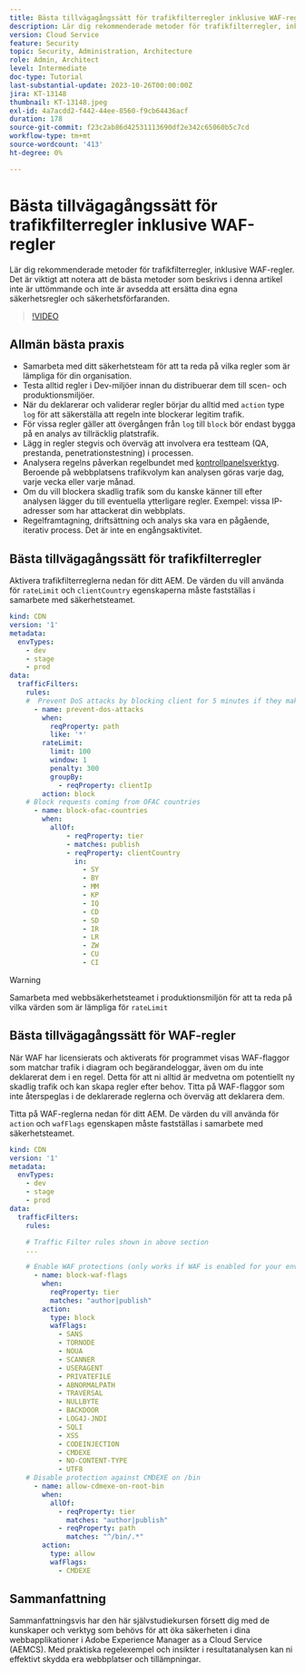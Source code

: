 ```yaml
---
title: Bästa tillvägagångssätt för trafikfilterregler inklusive WAF-regler
description: Lär dig rekommenderade metoder för trafikfilterregler, inklusive WAF-regler.
version: Cloud Service
feature: Security
topic: Security, Administration, Architecture
role: Admin, Architect
level: Intermediate
doc-type: Tutorial
last-substantial-update: 2023-10-26T00:00:00Z
jira: KT-13148
thumbnail: KT-13148.jpeg
exl-id: 4a7acdd2-f442-44ee-8560-f9cb64436acf
duration: 178
source-git-commit: f23c2ab86d42531113690df2e342c65060b5c7cd
workflow-type: tm+mt
source-wordcount: '413'
ht-degree: 0%

---
```


# Bästa tillvägagångssätt för trafikfilterregler inklusive WAF-regler

Lär dig rekommenderade metoder för trafikfilterregler, inklusive WAF-regler. Det är viktigt att notera att de bästa metoder som beskrivs i denna artikel inte är uttömmande och inte är avsedda att ersätta dina egna säkerhetsregler och säkerhetsförfaranden.

>[!VIDEO](https://video.tv.adobe.com/v/3425408?quality=12&learn=on)

## Allmän bästa praxis

- Samarbeta med ditt säkerhetsteam för att ta reda på vilka regler som är lämpliga för din organisation.
- Testa alltid regler i Dev-miljöer innan du distribuerar dem till scen- och produktionsmiljöer.
- När du deklarerar och validerar regler börjar du alltid med `action` type `log` för att säkerställa att regeln inte blockerar legitim trafik.
- För vissa regler gäller att övergången från `log` till `block` bör endast bygga på en analys av tillräcklig platstrafik.
- Lägg in regler stegvis och överväg att involvera era testteam (QA, prestanda, penetrationstestning) i processen.
- Analysera regelns påverkan regelbundet med [kontrollpanelsverktyg](https://github.com/adobe/AEMCS-CDN-Log-Analysis-ELK-Tool). Beroende på webbplatsens trafikvolym kan analysen göras varje dag, varje vecka eller varje månad.
- Om du vill blockera skadlig trafik som du kanske känner till efter analysen lägger du till eventuella ytterligare regler. Exempel: vissa IP-adresser som har attackerat din webbplats.
- Regelframtagning, driftsättning och analys ska vara en pågående, iterativ process. Det är inte en engångsaktivitet.

## Bästa tillvägagångssätt för trafikfilterregler

Aktivera trafikfilterreglerna nedan för ditt AEM. De värden du vill använda för `rateLimit` och `clientCountry` egenskaperna måste fastställas i samarbete med säkerhetsteamet.

```yaml
kind: CDN
version: '1'
metadata:
  envTypes:
    - dev
    - stage
    - prod
data:
  trafficFilters:
    rules:
    #  Prevent DoS attacks by blocking client for 5 minutes if they make more than 100 requests in 1 second.
      - name: prevent-dos-attacks
        when:
          reqProperty: path
          like: '*'
        rateLimit:
          limit: 100
          window: 1
          penalty: 300
          groupBy:
            - reqProperty: clientIp
        action: block
    # Block requests coming from OFAC countries
      - name: block-ofac-countries
        when:
          allOf:
              - reqProperty: tier
              - matches: publish
              - reqProperty: clientCountry
                in:
                  - SY
                  - BY
                  - MM
                  - KP
                  - IQ
                  - CD
                  - SD
                  - IR
                  - LR
                  - ZW
                  - CU
                  - CI
```

>[!WARNING]
>
>Samarbeta med webbsäkerhetsteamet i produktionsmiljön för att ta reda på vilka värden som är lämpliga för `rateLimit`

## Bästa tillvägagångssätt för WAF-regler

När WAF har licensierats och aktiverats för programmet visas WAF-flaggor som matchar trafik i diagram och begärandeloggar, även om du inte deklarerat dem i en regel. Detta för att ni alltid är medvetna om potentiellt ny skadlig trafik och kan skapa regler efter behov. Titta på WAF-flaggor som inte återspeglas i de deklarerade reglerna och överväg att deklarera dem.

Titta på WAF-reglerna nedan för ditt AEM. De värden du vill använda för `action` och `wafFlags` egenskapen måste fastställas i samarbete med säkerhetsteamet.

```yaml
kind: CDN
version: '1'
metadata:
  envTypes:
    - dev
    - stage
    - prod
data:
  trafficFilters:
    rules:

    # Traffic Filter rules shown in above section
    ...

    # Enable WAF protections (only works if WAF is enabled for your environment)
      - name: block-waf-flags
        when:
          reqProperty: tier
          matches: "author|publish"
        action:
          type: block
          wafFlags:
            - SANS
            - TORNODE
            - NOUA
            - SCANNER
            - USERAGENT
            - PRIVATEFILE
            - ABNORMALPATH
            - TRAVERSAL
            - NULLBYTE
            - BACKDOOR
            - LOG4J-JNDI
            - SQLI
            - XSS
            - CODEINJECTION
            - CMDEXE
            - NO-CONTENT-TYPE
            - UTF8
    # Disable protection against CMDEXE on /bin
      - name: allow-cdmexe-on-root-bin
        when:
          allOf:
            - reqProperty: tier
              matches: "author|publish"
            - reqProperty: path
              matches: "^/bin/.*"
        action:
          type: allow
          wafFlags:
            - CMDEXE
```

## Sammanfattning

Sammanfattningsvis har den här självstudiekursen försett dig med de kunskaper och verktyg som behövs för att öka säkerheten i dina webbapplikationer i Adobe Experience Manager as a Cloud Service (AEMCS). Med praktiska regelexempel och insikter i resultatanalysen kan ni effektivt skydda era webbplatser och tillämpningar.



